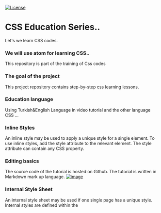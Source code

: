 <a href="https://opensource.org/licenses/MIT" rel="nofollow"><img src="https://camo.githubusercontent.com/3ccf4c50a1576b0dd30b286717451fa56b783512/68747470733a2f2f696d672e736869656c64732e696f2f62616467652f4c6963656e73652d4d49542d79656c6c6f772e737667" alt="License" data-canonical-src="https://img.shields.io/badge/License-MIT-yellow.svg" style="max-width:100%;"></a>

# CSS Education Series..

Let's we learn CSS codes.
### We will use atom for learning CSS..

This repository is part of the training of Css codes

### The goal of the project
This project repository contains step-by-step css learning lessons.

### Education language
Using Turkish&English Language in video tutorial and the other language CSS ...

### Inline Styles
An inline style may be used to apply a unique style for a single element. To use inline styles, add the style attribute to the relevant element. The style attribute can contain any CSS property.

### Editing basics
The source code of the tutorial is hosted on Github. The tutorial is written in Markdown mark up language.
[![image](https://i.hizliresim.com/rOQGam.jpg)](https://hizliresim.com/rOQGam)

### Internal Style Sheet
An internal style sheet may be used if one single page has a unique style. Internal styles are defined within the <style> element, inside the section of an HTML page.
  
### Contact
If you want to propose some small changes or fix typos in existing translations, please send me e-mail. ridvanmb1@gmail.com

### Video Tutorials
https://utopian.io/@rdvn
### My Youtube Channel
https://www.youtube.com/channel/UC1bTeDVjzKRY9_mHc0Q_XvA
